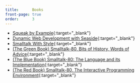```yaml
---
title:      Books
front-page: true
order:      3
---
```

- [Squeak by Example][1]{:target="_blank"}
- [Dynamic Web Development with Seaside][2]{:target="_blank"}
- [Smalltalk With Style][3]{:target="_blank"}
- [(The Green Book) Smalltalk-80, Bits of History, Words of Advice][4]{:target="_blank"}
- [(The Blue Book) Smalltalk-80: The Language and its Implementation][5]{:target="_blank"}
- [(The Red Book) Smalltalk-80, The Interactive Programming Environment][6]{:target="_blank"}

[1]: http://squeakbyexample.org/
[2]: http://book.seaside.st/
[3]: http://sdmeta.gforge.inria.fr/FreeBooks/WithStyle/SmalltalkWithStyle.pdf
[4]: http://sdmeta.gforge.inria.fr/FreeBooks/BitsOfHistory/
[5]: http://sdmeta.gforge.inria.fr/FreeBooks/BlueBook/
[6]: http://sdmeta.gforge.inria.fr/FreeBooks/TheInteractiveProgrammingEnv/TheInteractiveProgrammingEnv.pdf